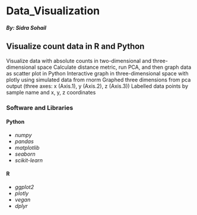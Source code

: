 # Data_Visualization
##### By: Sidra Sohail

## Visualize count data in R and Python
Visualize data with absolute counts in two-dimensional and three-dimensional space
Calculate distance metric, run PCA, and then graph data as scatter plot in Python
Interactive graph in three-dimensional space with plotly using simulated data from rnorm
Graphed three dimensions from pca output (three axes: x (Axis.1), y (Axis.2), z (Axis.3)) 
Labelled data points by sample name and x, y, z coordinates

### Software and Libraries

#### Python
- *numpy*
- *pandas*
- *matplotlib*
- *seaborn* 
- *scikit-learn*

#### R
- *ggplot2*
- *plotly*
- *vegan*
- *dplyr*

